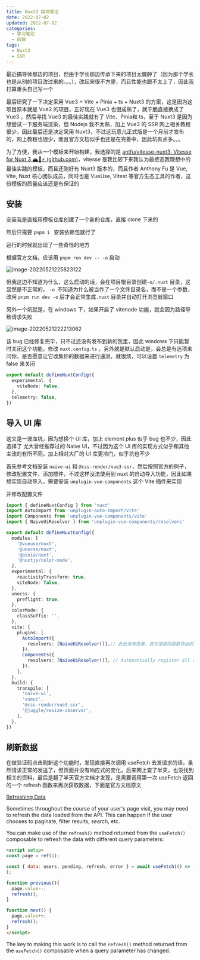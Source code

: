 ```yaml
---
title: Nuxt3 踩坑笔记
date: 2022-07-02
updated: 2022-07-02
categories:
  - 学习笔记
  - 前端
tags:
  - Nuxt3
  - SSR
---
```


最近搞导师那边的项目，但由于学长那边传承下来的项目太臃肿了（因为那个学长也是从别的项目改过来的。。。），改起来很不方便，而且性能也跟不太上了，因此我打算重头自己写一个

最后研究了一下决定采用 Vue3 + Vite + Pinia + ts + Nuxt3 的方案，这是因为这项目原本就是 Vue2 的项目，正好现在 Vue3 也很成熟了，就干脆直接换成了 Vue3 ，然后寻找 Vue3 的最佳实践就有了 Vite、Pinia和 ts，至于 Nuxt3 是因为想尝试一下服务端渲染，但 Nodejs 我不太熟，加上 Vue3 的 SSR 网上相关教程很少，因此最后还是决定采用 Nuxt3，不过这玩意儿正式版是一个月前才发布的，网上教程也很少，而且官方文档似乎也还是在完善中，因此坑有点多。。。

为了方便，我从一个模板来开始构建，我选择的是 [antfu/vitesse-nuxt3: Vitesse for Nuxt 3 🏔💚⚡️ (github.com)](https://github.com/antfu/vitesse-nuxt3)，vitesse 是我比较下来我认为最接近我理想中的最佳实践的模板，而且还刚好有 Nuxt3 版本的，而且作者 Anthony Fu 是 Vue, Vite, Nuxt 核心团队成员，同时也是 VueUse, Vitest 等官方生态工具的作者，这份模板的质量应该还是有保证的

## 安装

安装我是直接用模板仓库创建了一个新的仓库，直接 clone 下来的

然后只需要 `pnpm i ` 安装依赖包就行了

运行的时候就出现了一些奇怪的地方

根据官方文档，应该用 `pnpm run dev -- -o` 启动

![image-20220521225823122](https://img.blueflame.org.cn/images/2022/05/21/6288fe06b8310.png)

但我这边不知道为什么，这么启动的话，会在项目根目录创建`-o/.nuxt` 目录，这显然是不正常的， `-o `不知道为什么被当作了一个文件目录名，而不是一个参数，改用 `pnpm run dev -o` 后才会正常生成`.nuxt` 目录并自动打开浏览器窗口

另外一个坑就是，在 windows 下，如果开启了 vitenode 功能，就会因为路径导致请求失败

![image-20220521222213062](https://img.blueflame.org.cn/images/2022/05/21/6288f593d2588.png)

该 bug 已经修复完毕，只不过还没有发布到新的包里，因此 windows 下只能暂时关闭这个功能，修改 `nuxt.config.ts` ，另外就是默认启动是，会总是有选项来问你，是否愿意让它收集你的数据来进行遥测，就很烦，可以设置 `telemetry` 为 false 来关闭

```typescript
export default defineNuxtConfig({
  experimental: {
    viteNode: false,
  },
  telemetry: false,
})

```

## 导入 UI 库

这又是一波血坑，因为想换个 UI 库，加上 element plus 似乎 bug 也不少，因此选择了 尤大曾经推荐过的 Naive UI，不过因为这个 UI 库的实现方式似乎和其他主流的有所不同，加上相对大厂的 UI 库更冷门，似乎坑也不少

首先参考文档安装 `naive-ui` 和 `@css-render/vue3-ssr`，然后按照官方的例子，修改配置文件，添加插件，不过这样没法使用到 nuxt 的自动导入功能，因此如果想实现自动导入，需要安装 `unplugin-vue-components` 这个 Vite 插件来实现

并修改配置文件

```typescript
import { defineNuxtConfig } from 'nuxt'
import AutoImport from 'unplugin-auto-import/vite'
import Components from 'unplugin-vue-components/vite'
import { NaiveUiResolver } from 'unplugin-vue-components/resolvers'

export default defineNuxtConfig({
  modules: [
    '@vueuse/nuxt',
    '@unocss/nuxt',
    '@pinia/nuxt',
    '@nuxtjs/color-mode',
  ],
  experimental: {
    reactivityTransform: true,
    viteNode: false,
  },
  unocss: {
    preflight: true,
  },
  colorMode: {
    classSuffix: '',
  },
  vite: {
    plugins: [
      AutoImport({
        resolvers: [NaiveUiResolver()],// 此处没有效果，官方没提供函数导出的接口，可以删了
      }),
      Components({
        resolvers: [NaiveUiResolver()], // Automatically register all components in the `components` directory
      }),
    ],
  },
  build: {
    transpile: [
      'naive-ui',
      'vueuc',
      '@css-render/vue3-ssr',
      '@juggle/resize-observer',
    ],
  },
})

```

## 刷新数据

在做验证码点击刷新这个功能时，发现直接再次调用 useFetch 去发请求的话，虽然请求正常的发送了，但页面并没有响应式的变化，后来网上查了半天，也没找到相关的资料，最后是翻了半天官方文档才发现，是需要调用第一次 useFetch 返回的一个 refresh 函数来再次获取数据，下面是官方文档原文

[Refreshing Data](https://v3.nuxtjs.org/guide/features/data-fetching#refreshing-data)

Sometimes throughout the course of your user's page visit, you may need to refresh the data loaded from the API. This can happen if the user chooses to paginate, filter results, search, etc.

You can make use of the `refresh()` method returned from the `useFetch()` composable to refresh the data with different query parameters:

```html
<script setup>
const page = ref(1);

const { data: users, pending, refresh, error } = await useFetch(() => `users?page=${page.value}&take=6`, { baseURL: config.API_BASE_URL }
);

function previous(){
  page.value--;
  refresh();
}

function next() {
  page.value++;
  refresh();
}
</script>
```

The key to making this work is to call the `refresh()` method returned from the `useFetch()` composable when a query parameter has changed.
